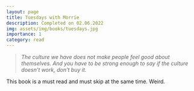 ```yaml
---
layout: page
title: Tuesdays with Morrie
description: Completed on 02.06.2022
img: assets/img/books/tuesdays.jpg
importance: 1
category: read
---
```


> _The culture we have does not make people feel good about themselves.
And you have to be strong enough to say if the culture doesn’t work, don’t buy it._

This book is a must read and must skip at the same time. Weird.
